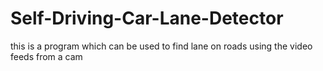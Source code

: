 # Self-Driving-Car-Lane-Detector
this is a program which can be used to find lane on roads using the video feeds from a cam 
